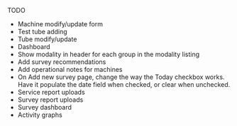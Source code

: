 TODO

* Machine modify/update form
* Test tube adding
* Tube modify/update
* Dashboard
* Show modality in header for each group in the modality listing
* Add survey recommendations
* Add operational notes for machines
* On Add new survey page, change the way the Today checkbox works. Have it populate the date field when checked, or clear when unchecked.
* Service report uploads
* Survey report uploads
* Survey dashboard
* Activity graphs
